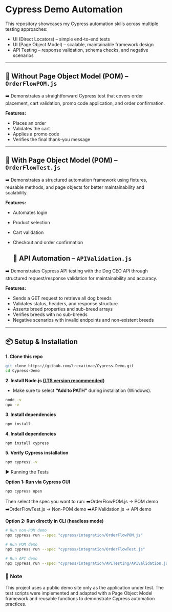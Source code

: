 # Cypress Demo Automation  

This repository showcases my Cypress automation skills across multiple testing approaches:

- UI (Direct Locators) – simple end-to-end tests  
- UI (Page Object Model) – scalable, maintainable framework design  
- API Testing – response validation, schema checks, and negative scenarios  


---

## 🔹 Without Page Object Model (POM) – `OrderFlowPOM.js`  
➡️ Demonstrates a straightforward Cypress test that covers order placement, cart validation, promo code application, and order confirmation. 

**Features:**  
- Places an order  
- Validates the cart  
- Applies a promo code  
- Verifies the final thank-you message

---

## 🔹 With Page Object Model (POM) – `OrderFlowTest.js`  
➡️ Demonstrates a structured automation framework using fixtures, reusable methods, and page objects for better maintainability and scalability. 

**Features:**  
- Automates login  
- Product selection  
- Cart validation  
- Checkout and order confirmation

  ## 🔹 API Automation – `APIValidation.js`  
➡️ Demonstrates Cypress API testing with the Dog CEO API through structured request/response validation for maintainability and accuracy.

**Features:**  
- Sends a GET request to retrieve all dog breeds
- Validates status, headers, and response structure
- Asserts breed properties and sub-breed arrays
- Verifies breeds with no sub-breeds
- Negative scenarios with invalid endpoints and non-existent breeds



---

## 📦 Setup & Installation  

**1. Clone this repo**  
```bash
git clone https://github.com/trexaiimae/Cypress-Demo.git
cd Cypress-Demo
```
**2. Install Node.js [(LTS version recommended]([url](https://nodejs.org/en)))**  
- Make sure to select **“Add to PATH”** during installation (Windows). 
```bash
node -v
npm -v
```

**3. Install dependencies**  
```bash
npm install
```
**4. Install dependencies**  
```bash
npm install cypress
```

**5. Verify Cypress installation**  
```bash
npx cypress -v
```

▶️ Running the Tests

**Option 1: Run via Cypress GUI**  
```bash
npx cypress open
```
Then select the spec you want to run:
➡️OrderFlowPOM.js → POM demo
➡️OrderFlowTest.js → Non-POM demo
➡️APIValidation.js → API demo


**Option 2: Run directly in CLI (headless mode)**  
```bash
# Run non-POM demo
npx cypress run --spec "cypress/integration/OrderFlowPOM.js"

# Run POM demo
npx cypress run --spec "cypress/integration/OrderFlowTest.js"

# Run API demo
npx cypress run --spec "cypress/integration/APITesting/APIValidation.js"

```

### 📌 Note  
This project uses a public demo site only as the application under test.
The test scripts were implemented and adapted with a Page Object Model framework and reusable functions to demonstrate Cypress automation practices.

